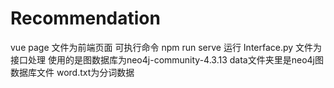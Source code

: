 # Recommendation
vue page 文件为前端页面 
可执行命令 npm run serve 运行 
Interface.py 文件为接口处理 
使用的是图数据库为neo4j-community-4.3.13 
data文件夹里是neo4j图数据库文件
word.txt为分词数据
